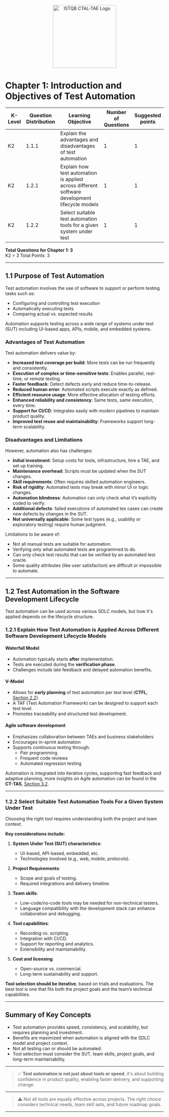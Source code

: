 <p align="center">
  <a href="https://www.istqb.org/certifications/certified-tester-advanced-level-test-automation-engineering-ctal-tae-v2-0/">
    <img src="https://www.istqb.org/wp-content/uploads/2024/10/ISTQB_CT_TAE_v2.0-1024x940-1.png.avif" width="200" alt="ISTQB CTAL-TAE Logo"/>
  </a>
</p>

# Chapter 1: Introduction and Objectives of Test Automation

| K-Level | Question Distribution | Learning Objective | Number of Questions | Suggested points |
|-|-|-|-|-|
| K2 | 1.1.1 | Explain the advantages and disadvantages of test automation | 1 | 1 |
| K2 | 1.2.1 | Explain how test automation is applied across different software development lifecycle models | 1 | 1 | 
| K2 | 1.2.2 | Select suitable test automation tools for a given system under test | 1 | 1 |

**Total Questions for Chapter 1: 3**  
K2 = 3
Total Points: 3

---

## 1.1 Purpose of Test Automation

Test automation involves the use of software to support or perform testing tasks such as:

- Configuring and controlling test execution
- Automatically executing tests
- Comparing actual vs. expected results

Automation supports testing across a wide range of systems under test (SUT) including UI-based apps, APIs, mobile, and embedded systems.

### Advantages of Test Automation

Test automation delivers value by:
- **Increased test coverage per build**: More tests can be run frequently and consistently.
- **Execution of complex or time-sensitive tests**: Enables parallel, real-time, or remote testing.
- **Faster feedback**: Detect defects early and reduce time-to-release.
- **Reduced human error**: Automated scripts execute exactly as defined.
- **Efficient resource usage**: More effective allocation of testing efforts.
- **Enhanced reliability and consistency**: Same tests, same execution, every time.
- **Support for CI/CD**: Integrates easily with modern pipelines to maintain product quality.
- **Improved test reuse and maintainability**: Frameworks support long-term scalability.

### Disadvantages and Limitations

However, automation also has challenges:
- **Initial investment**: Setup costs for tools, infrastructure, hire a TAE, and set up training.
- **Maintenance overhead**: Scripts must be updated when the SUT changes.
- **Skill requirements**: Often requires skilled automation engineers.
- **Risk of rigidity**: Automated tests may break with minor UI or logic changes.
- **Automation blindness**: Automation can only check what it’s explicitly coded to verify.
- **Additional defects**: failed executions of automated tes cases can create new defects by changes in the SUT.
- **Not universally applicable**: Some test types (e.g., usability or exploratory testing) require human judgment.

Limitations to be aware of:
- Not all manual tests are suitable for automation.
- Verifying only what automated tests are programmed to do.
- Can only check test results that can be verified by an automated test oracle.
- Some quality attributes (like user satisfaction) are difficult or impossible to automate.

---

## 1.2 Test Automation in the Software Development Lifecycle

Test automation can be used across various SDLC models, but how it's applied depends on the lifecycle structure.

### 1.2.1 Explain How Test Automation is Applied Across Different Software Development Lifecycle Models

#### Waterfall Model
- Automation typically starts **after** implementation.
- Tests are executed during the **verification phase**.
- Challenges include late feedback and delayed automation benefits.

#### V-Model
- Allows for **early planning** of test automation per test level (**CTFL**, [Section 2.2](https://www.istqb.org/wp-content/uploads/2024/11/ISTQB_CTFL_Syllabus_v4.0.1.pdf#page=28)).
- A TAF (Test Automation Framework) can be designed to support each test level.
- Promotes traceability and structured test development.

#### Agile software development
- Emphasizes collaboration between TAEs and business stakeholders
- Encourages in-sprint automation
- Supports continuous testing through:
  - Pair programming
  - Frequent code reviews
  - Automated regression testing

Automation is integrated into iterative cycles, supporting fast feedback and adaptive planning, more insights on Agile automation can be found in the **CT-TAS**, [Section 3.2](https://www.istqb.org/wp-content/uploads/2024/11/ISTQB_CT-TAS_Syllabus_v1.0.pdf#page=25).

---

### 1.2.2 Select Suitable Test Automation Tools For a Given System Under Test

Choosing the right tool requires understanding both the project and team context.

**Key considerations include:**

1. **System Under Test (SUT) characteristics**:
   - UI-based, API-based, embedded, etc.
   - Technologies involved (e.g., web, mobile, protocols).

2. **Project Requirements**:
   - Scope and goals of testing.
   - Required integrations and delivery timeline.

3. **Team skills**:
   - Low-code/no-code tools may be needed for non-technical testers.
   - Language compatibility with the development stack can enhance collaboration and debugging.

4. **Tool capabilities**:
   - Recording vs. scripting.
   - Integration with CI/CD.
   - Support for reporting and analytics.
   - Extensibility and maintainability.

5. **Cost and licensing**:
   - Open-source vs. commercial.
   - Long-term sustainability and support.

**Tool selection should be iterative**, based on trials and evaluations. The best tool is one that fits both the project goals and the team’s technical capabilities.

---

## Summary of Key Concepts

- Test automation provides speed, consistency, and scalability, but requires planning and investment.
- Benefits are maximized when automation is aligned with the SDLC model and project context.
- Not all testing can or should be automated.
- Tool selection must consider the SUT, team skills, project goals, and long-term maintainability.

---
> ✅ **Test automation is not just about tools or speed**, it's about building confidence in product quality, enabling faster delivery, and supporting change.
---
> ⚠️ Not all tools are equally effective across projects. The right choice considers technical needs, team skill sets, and future roadmap goals.
---


